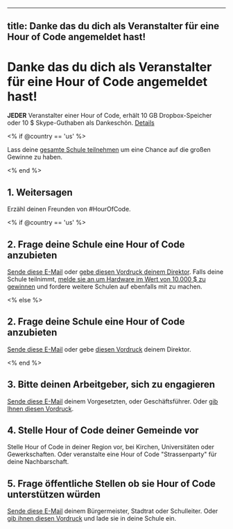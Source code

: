 * * *

## title: Danke das du dich als Veranstalter für eine Hour of Code angemeldet hast!

# Danke das du dich als Veranstalter für eine Hour of Code angemeldet hast!

**JEDER** Veranstalter einer Hour of Code, erhält 10 GB Dropbox-Speicher oder 10 $ Skype-Guthaben als Dankeschön. [Details][1]

 [1]: /prizes

<% if @country == 'us' %>

Lass deine [gesamte Schule teilnehmen][2] um eine Chance auf die großen Gewinne zu haben.

 [2]: /whole-school

<% end %>

## 1. Weitersagen

Erzähl deinen Freunden von #HourOfCode.

<% if @country == 'us' %>

## 2. Frage deine Schule eine Hour of Code anzubieten

[Sende diese E-Mail][3] oder [gebe diesen Vordruck deinem Direktor][4]. Falls deine Schule teilnimmt, [melde sie an um Hardware im Wert von 10.000 $ zu gewinnen][1] und fordere weitere Schulen auf ebenfalls mit zu machen.

 [3]: /resources#email
 [4]: /resources/hoc-one-pager.pdf

<% else %>

## 2. Frage deine Schule eine Hour of Code anzubieten

[Sende diese E-Mail][3] oder gebe [diesen Vordruck][4] deinem Direktor.

<% end %>

## 3. Bitte deinen Arbeitgeber, sich zu engagieren

[Sende diese E-Mail][3] deinem Vorgesetzten, oder Geschäftsführer. Oder [gib Ihnen diesen Vordruck][4].

## 4. Stelle Hour of Code deiner Gemeinde vor

Stelle Hour of Code in deiner Region vor, bei Kirchen, Universitäten oder Gewerkschaften. Oder veranstalte eine Hour of Code "Strassenparty" für deine Nachbarschaft.

## 5. Frage öffentliche Stellen ob sie Hour of Code unterstützen würden

[Sende diese E-Mail][3] deinem Bürgermeister, Stadtrat oder Schulleiter. Oder [gib ihnen diesen Vordruck][4] und lade sie in deine Schule ein.